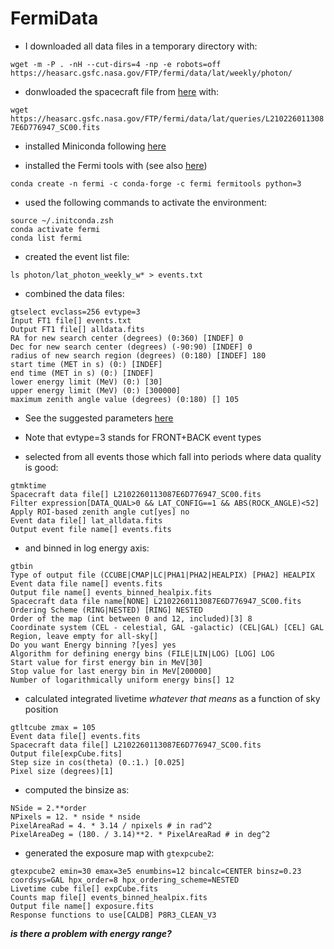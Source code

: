 # FermiData

- I downloaded all data files in a temporary directory with:

`wget -m -P . -nH --cut-dirs=4 -np -e robots=off https://heasarc.gsfc.nasa.gov/FTP/fermi/data/lat/weekly/photon/`

- donwloaded the spacecraft file from [here](https://heasarc.gsfc.nasa.gov/FTP/fermi/data/lat/queries) with:

`wget https://heasarc.gsfc.nasa.gov/FTP/fermi/data/lat/queries/L2102260113087E6D776947_SC00.fits`

- installed Miniconda following [here](https://docs.conda.io/en/latest/miniconda.html)

- installed the Fermi tools with (see also [here](https://github.com/fermi-lat/Fermitools-conda/wiki/Installation-Instructions))

`conda create -n fermi -c conda-forge -c fermi fermitools python=3`

- used the following commands to activate the environment:

```
source ~/.initconda.zsh
conda activate fermi
conda list fermi
```

- created the event list file:

`ls photon/lat_photon_weekly_w* > events.txt`

- combined the data files:

```
gtselect evclass=256 evtype=3 
Input FT1 file[] events.txt
Output FT1 file[] alldata.fits
RA for new search center (degrees) (0:360) [INDEF] 0
Dec for new search center (degrees) (-90:90) [INDEF] 0
radius of new search region (degrees) (0:180) [INDEF] 180
start time (MET in s) (0:) [INDEF] 
end time (MET in s) (0:) [INDEF] 
lower energy limit (MeV) (0:) [30]
upper energy limit (MeV) (0:) [300000]
maximum zenith angle value (degrees) (0:180) [] 105
```

- See the suggested parameters [here](https://fermi.gsfc.nasa.gov/ssc/data/analysis/documentation/Cicerone/Cicerone_Data_Exploration/Data_preparation.html)

- Note that evtype=3 stands for FRONT+BACK event types

- selected from all events those which fall into periods where data quality is good:

```
gtmktime
Spacecraft data file[] L2102260113087E6D776947_SC00.fits
Filter expression[DATA_QUAL>0 && LAT_CONFIG==1 && ABS(ROCK_ANGLE)<52] 
Apply ROI-based zenith angle cut[yes] no
Event data file[] lat_alldata.fits
Output event file name[] events.fits
```

- and binned in log energy axis:

```
gtbin
Type of output file (CCUBE|CMAP|LC|PHA1|PHA2|HEALPIX) [PHA2] HEALPIX
Event data file name[] events.fits
Output file name[] events_binned_healpix.fits
Spacecraft data file name[NONE] L2102260113087E6D776947_SC00.fits
Ordering Scheme (RING|NESTED) [RING] NESTED
Order of the map (int between 0 and 12, included)[3] 8
Coordinate system (CEL - celestial, GAL -galactic) (CEL|GAL) [CEL] GAL
Region, leave empty for all-sky[] 
Do you want Energy binning ?[yes] yes
Algorithm for defining energy bins (FILE|LIN|LOG) [LOG] LOG
Start value for first energy bin in MeV[30] 
Stop value for last energy bin in MeV[200000] 
Number of logarithmically uniform energy bins[] 12
```

- calculated integrated livetime *whatever that means* as a function of sky position

```
gtltcube zmax = 105                                                                                                                                                                                                                                                            Event data file[] events.fits 
Spacecraft data file[] L2102260113087E6D776947_SC00.fits 
Output file[expCube.fits]
Step size in cos(theta) (0.:1.) [0.025] 
Pixel size (degrees)[1]
```

- computed the binsize as: 

```
NSide = 2.**order
NPixels = 12. * nside * nside
PixelAreaRad = 4. * 3.14 / npixels # in rad^2
PixelAreaDeg = (180. / 3.14)**2. * PixelAreaRad # in deg^2
```

- generated the exposure map with `gtexpcube2`:

```
gtexpcube2 emin=30 emax=3e5 enumbins=12 bincalc=CENTER binsz=0.23 coordsys=GAL hpx_order=8 hpx_ordering_scheme=NESTED
Livetime cube file[] expCube.fits 
Counts map file[] events_binned_healpix.fits
Output file name[] exposure.fits
Response functions to use[CALDB] P8R3_CLEAN_V3
```

***is there a problem with energy range?***
